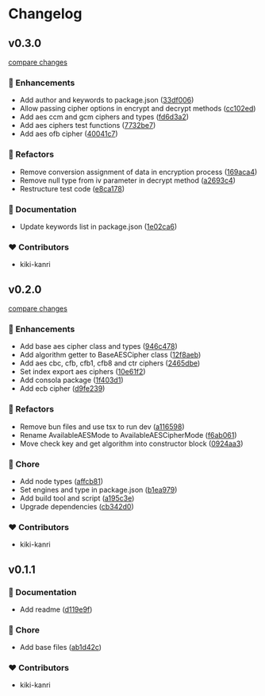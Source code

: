# Changelog

## v0.3.0

[compare changes](https://github.com/kiki-kanri/node-ciphers/compare/v0.2.0...v0.3.0)

### 🚀 Enhancements

- Add author and keywords to package.json ([33df006](https://github.com/kiki-kanri/node-ciphers/commit/33df006))
- Allow passing cipher options in encrypt and decrypt methods ([cc102ed](https://github.com/kiki-kanri/node-ciphers/commit/cc102ed))
- Add aes ccm and gcm ciphers and types ([fd6d3a2](https://github.com/kiki-kanri/node-ciphers/commit/fd6d3a2))
- Add aes ciphers test functions ([7732be7](https://github.com/kiki-kanri/node-ciphers/commit/7732be7))
- Add aes ofb cipher ([40041c7](https://github.com/kiki-kanri/node-ciphers/commit/40041c7))

### 💅 Refactors

- Remove conversion assignment of data in encryption process ([169aca4](https://github.com/kiki-kanri/node-ciphers/commit/169aca4))
- Remove null type from iv parameter in decrypt method ([a2693c4](https://github.com/kiki-kanri/node-ciphers/commit/a2693c4))
- Restructure test code ([e8ca178](https://github.com/kiki-kanri/node-ciphers/commit/e8ca178))

### 📖 Documentation

- Update keywords list in package.json ([1e02ca6](https://github.com/kiki-kanri/node-ciphers/commit/1e02ca6))

### ❤️ Contributors

- kiki-kanri

## v0.2.0

[compare changes](https://github.com/kiki-kanri/node-ciphers/compare/v0.1.0...v0.2.0)

### 🚀 Enhancements

- Add base aes cipher class and types ([946c478](https://github.com/kiki-kanri/node-ciphers/commit/946c478))
- Add algorithm getter to BaseAESCipher class ([12f8aeb](https://github.com/kiki-kanri/node-ciphers/commit/12f8aeb))
- Add aes cbc, cfb, cfb1, cfb8 and ctr ciphers ([2465dbe](https://github.com/kiki-kanri/node-ciphers/commit/2465dbe))
- Set index export aes ciphers ([10e61f2](https://github.com/kiki-kanri/node-ciphers/commit/10e61f2))
- Add consola package ([1f403d1](https://github.com/kiki-kanri/node-ciphers/commit/1f403d1))
- Add ecb cipher ([d9fe239](https://github.com/kiki-kanri/node-ciphers/commit/d9fe239))

### 💅 Refactors

- Remove bun files and use tsx to run dev ([a116598](https://github.com/kiki-kanri/node-ciphers/commit/a116598))
- Rename AvailableAESMode to AvailableAESCipherMode ([f6ab061](https://github.com/kiki-kanri/node-ciphers/commit/f6ab061))
- Move check key and get algorithm into constructor block ([0924aa3](https://github.com/kiki-kanri/node-ciphers/commit/0924aa3))

### 🏡 Chore

- Add node types ([affcb81](https://github.com/kiki-kanri/node-ciphers/commit/affcb81))
- Set engines and type in package.json ([b1ea979](https://github.com/kiki-kanri/node-ciphers/commit/b1ea979))
- Add build tool and script ([a195c3e](https://github.com/kiki-kanri/node-ciphers/commit/a195c3e))
- Upgrade dependencies ([cb342d0](https://github.com/kiki-kanri/node-ciphers/commit/cb342d0))

### ❤️ Contributors

- kiki-kanri

## v0.1.1

### 📖 Documentation

- Add readme ([d119e9f](https://github.com/kiki-kanri/node-ciphers/commit/d119e9f))

### 🏡 Chore

- Add base files ([ab1d42c](https://github.com/kiki-kanri/node-ciphers/commit/ab1d42c))

### ❤️ Contributors

- kiki-kanri
